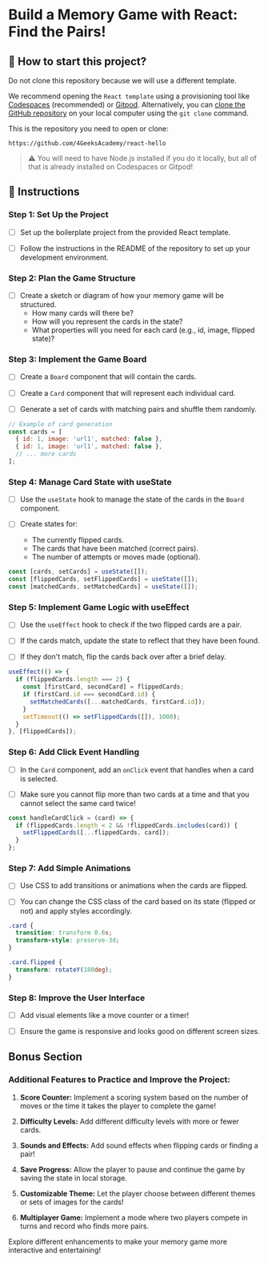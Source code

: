 <!-- hide -->
# Build a Memory Game with React: Find the Pairs!
<!-- endhide -->

<onlyfor saas="true" withBanner="false">
  
## 🌱 How to start this project?

Do not clone this repository because we will use a different template.

We recommend opening the `React template` using a provisioning tool like [Codespaces](https://4geeks.com/lesson/what-is-github-codespaces) (recommended) or [Gitpod](https://4geeks.com/lesson/how-to-use-gitpod). Alternatively, you can [clone the GitHub repository](https://4geeks.com/how-to/github-clone-repository) on your local computer using the `git clone` command.

This is the repository you need to open or clone:

```
https://github.com/4GeeksAcademy/react-hello
```

> ⚠ You will need to have Node.js installed if you do it locally, but all of that is already installed on Codespaces or Gitpod!

</onlyfor>

## 📝 Instructions

### Step 1: Set Up the Project

- [ ] Set up the boilerplate project from the provided React template.
  
- [ ] Follow the instructions in the README of the repository to set up your development environment.

### Step 2: Plan the Game Structure

- [ ] Create a sketch or diagram of how your memory game will be structured.
  - How many cards will there be?
  - How will you represent the cards in the state?
  - What properties will you need for each card (e.g., id, image, flipped state)?

### Step 3: Implement the Game Board

- [ ] Create a `Board` component that will contain the cards.

- [ ] Create a `Card` component that will represent each individual card.

- [ ] Generate a set of cards with matching pairs and shuffle them randomly.

```jsx
// Example of card generation
const cards = [
  { id: 1, image: 'url1', matched: false },
  { id: 1, image: 'url1', matched: false },
  // ... more cards
];
```

### Step 4: Manage Card State with useState

- [ ] Use the `useState` hook to manage the state of the cards in the `Board` component.

- [ ] Create states for:
  - The currently flipped cards.
  - The cards that have been matched (correct pairs).
  - The number of attempts or moves made (optional).

```jsx
const [cards, setCards] = useState([]);
const [flippedCards, setFlippedCards] = useState([]);
const [matchedCards, setMatchedCards] = useState([]);
```

### Step 5: Implement Game Logic with useEffect

- [ ] Use the `useEffect` hook to check if the two flipped cards are a pair.

- [ ] If the cards match, update the state to reflect that they have been found.

- [ ] If they don't match, flip the cards back over after a brief delay.

```jsx
useEffect(() => {
  if (flippedCards.length === 2) {
    const [firstCard, secondCard] = flippedCards;
    if (firstCard.id === secondCard.id) {
      setMatchedCards([...matchedCards, firstCard.id]);
    }
    setTimeout(() => setFlippedCards([]), 1000);
  }
}, [flippedCards]);
```

### Step 6: Add Click Event Handling

- [ ] In the `Card` component, add an `onClick` event that handles when a card is selected.

- [ ] Make sure you cannot flip more than two cards at a time and that you cannot select the same card twice!

```jsx
const handleCardClick = (card) => {
  if (flippedCards.length < 2 && !flippedCards.includes(card)) {
    setFlippedCards([...flippedCards, card]);
  }
};
```

### Step 7: Add Simple Animations

- [ ] Use CSS to add transitions or animations when the cards are flipped.

- [ ] You can change the CSS class of the card based on its state (flipped or not) and apply styles accordingly.

```css
.card {
  transition: transform 0.6s;
  transform-style: preserve-3d;
}

.card.flipped {
  transform: rotateY(180deg);
}
```

### Step 8: Improve the User Interface

- [ ] Add visual elements like a move counter or a timer!

- [ ] Ensure the game is responsive and looks good on different screen sizes.

## Bonus Section

### Additional Features to Practice and Improve the Project:

1. **Score Counter:** Implement a scoring system based on the number of moves or the time it takes the player to complete the game!

2. **Difficulty Levels:** Add different difficulty levels with more or fewer cards.

3. **Sounds and Effects:** Add sound effects when flipping cards or finding a pair!

4. **Save Progress:** Allow the player to pause and continue the game by saving the state in local storage.

5. **Customizable Theme:** Let the player choose between different themes or sets of images for the cards!

6. **Multiplayer Game:** Implement a mode where two players compete in turns and record who finds more pairs.

Explore different enhancements to make your memory game more interactive and entertaining!
